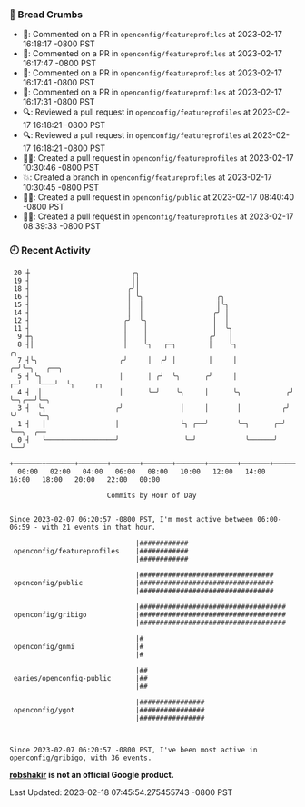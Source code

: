 ### 🍞 Bread Crumbs

 * 💬: Commented on a PR in  `openconfig/featureprofiles` at 2023-02-17 16:18:17 -0800 PST
 * 💬: Commented on a PR in  `openconfig/featureprofiles` at 2023-02-17 16:17:47 -0800 PST
 * 💬: Commented on a PR in  `openconfig/featureprofiles` at 2023-02-17 16:17:41 -0800 PST
 * 💬: Commented on a PR in  `openconfig/featureprofiles` at 2023-02-17 16:17:31 -0800 PST
 * 🔍: Reviewed a pull request in  `openconfig/featureprofiles` at 2023-02-17 16:18:21 -0800 PST
 * 🔍: Reviewed a pull request in  `openconfig/featureprofiles` at 2023-02-17 16:18:21 -0800 PST
 * ✍🏼: Created a pull request in `openconfig/featureprofiles` at 2023-02-17 10:30:46 -0800 PST
 * 💥: Created a branch in `openconfig/featureprofiles` at 2023-02-17 10:30:45 -0800 PST
 * ✍🏼: Created a pull request in `openconfig/public` at 2023-02-17 08:40:40 -0800 PST
 * ✍🏼: Created a pull request in `openconfig/featureprofiles` at 2023-02-17 08:39:33 -0800 PST

### 🕘 Recent Activity
```
 20 ┼                         ╭╮
 19 ┤                         ││
 18 ┤                        ╭╯│
 16 ┤                        │ ╰╮                  ╭╮
 15 ┤                        │  │                  │╰╮
 14 ┤                        │  │                 ╭╯ │
 12 ┤                       ╭╯  ╰╮                │  │
 11 ┤                       │    │                │  ╰╮
  9 ┼╮                      │    │               ╭╯   │
  8 ┤│                      │    ╰╮   ╭─╮        │    ╰╮                 ╭╮
  7 ┤╰╮                    ╭╯     │  ╭╯ │        │     │               ╭─╯╰─╮   ╭──╮
  5 ┤ ╰╮                   │      │ ╭╯  ╰╮      ╭╯     │             ╭─╯    ╰───╯  ╰╮     ╭╮
  4 ┤  │                   │      ╰─╯    ╰╮     │      ╰╮           ╭╯              ╰─╮╭──╯╰─╮
  3 ┤  ╰╮                 ╭╯              │     │       │          ╭╯                 ╰╯     ╰─╮
  1 ┤   │                 │               ╰╮ ╭──╯       ╰─╮      ╭─╯                           ╰──╮  ╭──
  0 ┤   ╰─────────────────╯                ╰─╯            ╰──────╯                                ╰──╯
    +───────+───────+───────+───────+───────+───────+───────+───────+───────+───────+───────+───────+────
  00:00   02:00   04:00   06:00   08:00   10:00   12:00   14:00   16:00   18:00   20:00   22:00   00:00   

						Commits by Hour of Day


Since 2023-02-07 06:20:57 -0800 PST, I'm most active between 06:00-06:59 - with 21 events in that hour.

```



```
                               |############
 openconfig/featureprofiles    |############
                               |############

                               |#################################
 openconfig/public             |#################################
                               |#################################

                               |####################################
 openconfig/gribigo            |####################################
                               |####################################

                               |#
 openconfig/gnmi               |#
                               |#

                               |##
 earies/openconfig-public      |##
                               |##

                               |################
 openconfig/ygot               |################
                               |################



Since 2023-02-07 06:20:57 -0800 PST, I've been most active in openconfig/gribigo, with 36 events.

```
**[robshakir](mailto:robjs@google.com) is not an official Google product.**  


Last Updated: 2023-02-18 07:45:54.275455743 -0800 PST
